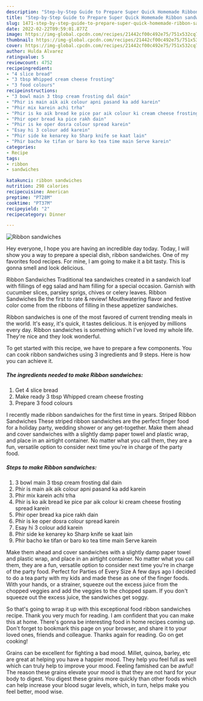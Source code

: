 ```yaml
---
description: "Step-by-Step Guide to Prepare Super Quick Homemade Ribbon sandwiches"
title: "Step-by-Step Guide to Prepare Super Quick Homemade Ribbon sandwiches"
slug: 1471-step-by-step-guide-to-prepare-super-quick-homemade-ribbon-sandwiches
date: 2022-02-22T09:59:01.877Z
image: https://img-global.cpcdn.com/recipes/21442cf00c492e75/751x532cq70/ribbon-sandwiches-recipe-main-photo.jpg
thumbnail: https://img-global.cpcdn.com/recipes/21442cf00c492e75/751x532cq70/ribbon-sandwiches-recipe-main-photo.jpg
cover: https://img-global.cpcdn.com/recipes/21442cf00c492e75/751x532cq70/ribbon-sandwiches-recipe-main-photo.jpg
author: Hulda Alvarez
ratingvalue: 5
reviewcount: 4752
recipeingredient:
- "4 slice bread"
- "3 tbsp Whipped cream cheese frosting"
- "3 food colours"
recipeinstructions:
- "3 bowl main 3 tbsp cream frosting dal dain"
- "Phir is main aik aik colour apni pasand ka add karein"
- "Phir mix karein achi trha"
- "Phir is ko aik bread ke pice par aik colour ki cream cheese frosting spread karein"
- "Phir oper bread ka pice rakh dain"
- "Phir is ke oper dosra colour spread karein"
- "Esay hi 3 colour add karein"
- "Phir side ke kenarey ko Sharp knife se kaat lain"
- "Phir bacho ke tifan or baro ko tea time main Serve karein"
categories:
- Recipe
tags:
- ribbon
- sandwiches

katakunci: ribbon sandwiches 
nutrition: 298 calories
recipecuisine: American
preptime: "PT28M"
cooktime: "PT37M"
recipeyield: "2"
recipecategory: Dinner

---
```



![Ribbon sandwiches](https://img-global.cpcdn.com/recipes/21442cf00c492e75/751x532cq70/ribbon-sandwiches-recipe-main-photo.jpg)

Hey everyone, I hope you are having an incredible day today. Today, I will show you a way to prepare a special dish, ribbon sandwiches. One of my favorites food recipes. For mine, I am going to make it a bit tasty. This is gonna smell and look delicious.

Ribbon Sandwiches Traditional tea sandwiches created in a sandwich loaf with fillings of egg salad and ham filling for a special occasion. Garnish with cucumber slices, parsley sprigs, chives or celery leaves. Ribbon Sandwiches Be the first to rate &amp; review! Mouthwatering flavor and festive color come from the ribbons of filling in these appetizer sandwiches.

Ribbon sandwiches is one of the most favored of current trending meals in the world. It's easy, it's quick, it tastes delicious. It is enjoyed by millions every day. Ribbon sandwiches is something which I've loved my whole life. They're nice and they look wonderful.


To get started with this recipe, we have to prepare a few components. You can cook ribbon sandwiches using 3 ingredients and 9 steps. Here is how you can achieve it.

<!--inarticleads1-->

##### The ingredients needed to make Ribbon sandwiches:

1. Get 4 slice bread
1. Make ready 3 tbsp Whipped cream cheese frosting
1. Prepare 3 food colours


I recently made ribbon sandwiches for the first time in years. Striped Ribbon Sandwiches These striped ribbon sandwiches are the perfect finger food for a holiday party, wedding shower or any get-together. Make them ahead and cover sandwiches with a slightly damp paper towel and plastic wrap, and place in an airtight container. No matter what you call them, they are a fun, versatile option to consider next time you&#39;re in charge of the party food. 

<!--inarticleads2-->

##### Steps to make Ribbon sandwiches:

1. 3 bowl main 3 tbsp cream frosting dal dain
1. Phir is main aik aik colour apni pasand ka add karein
1. Phir mix karein achi trha
1. Phir is ko aik bread ke pice par aik colour ki cream cheese frosting spread karein
1. Phir oper bread ka pice rakh dain
1. Phir is ke oper dosra colour spread karein
1. Esay hi 3 colour add karein
1. Phir side ke kenarey ko Sharp knife se kaat lain
1. Phir bacho ke tifan or baro ko tea time main Serve karein


Make them ahead and cover sandwiches with a slightly damp paper towel and plastic wrap, and place in an airtight container. No matter what you call them, they are a fun, versatile option to consider next time you&#39;re in charge of the party food. Perfect for Parties of Every Size A few days ago I decided to do a tea party with my kids and made these as one of the finger foods. With your hands, or a strainer, squeeze out the excess juice from the chopped veggies and add the veggies to the chopped spam. If you don&#39;t squeeze out the excess juice, the sandwiches get soggy. 

So that's going to wrap it up with this exceptional food ribbon sandwiches recipe. Thank you very much for reading. I am confident that you can make this at home. There's gonna be interesting food in home recipes coming up. Don't forget to bookmark this page on your browser, and share it to your loved ones, friends and colleague. Thanks again for reading. Go on get cooking!

Grains can be excellent for fighting a bad mood. Millet, quinoa, barley, etc are great at helping you have a happier mood. They help you feel full as well which can truly help to improve your mood. Feeling famished can be awful! The reason these grains elevate your mood is that they are not hard for your body to digest. You digest these grains more quickly than other foods which can help increase your blood sugar levels, which, in turn, helps make you feel better, mood wise.
